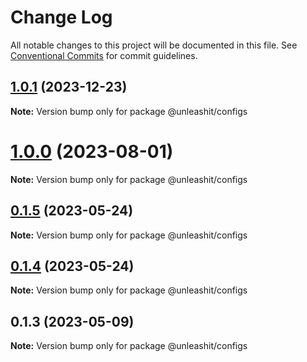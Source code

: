 # Change Log

All notable changes to this project will be documented in this file.
See [Conventional Commits](https://conventionalcommits.org) for commit guidelines.

## [1.0.1](https://github.com/unleashit/npm-library/compare/@unleashit/configs@1.0.0...@unleashit/configs@1.0.1) (2023-12-23)

**Note:** Version bump only for package @unleashit/configs





# [1.0.0](https://github.com/unleashit/npm-library/compare/@unleashit/configs@0.1.5...@unleashit/configs@1.0.0) (2023-08-01)

**Note:** Version bump only for package @unleashit/configs

## [0.1.5](https://github.com/unleashit/npm-library/compare/@unleashit/configs@0.1.4...@unleashit/configs@0.1.5) (2023-05-24)

**Note:** Version bump only for package @unleashit/configs

## [0.1.4](https://github.com/unleashit/npm-library/compare/@unleashit/configs@0.1.3...@unleashit/configs@0.1.4) (2023-05-24)

**Note:** Version bump only for package @unleashit/configs

## 0.1.3 (2023-05-09)

**Note:** Version bump only for package @unleashit/configs
